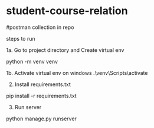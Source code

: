 # student-course-relation

#postman collection in repo

steps to run

1a. Go to project directory and Create virtual env

python -m venv venv

1b. Activate virtual env
 on windows
.\venv\Scripts\activate

2. Install requirements.txt

pip install -r requirements.txt

3. Run server

python manage.py runserver
